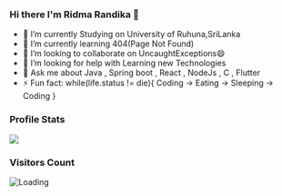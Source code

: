 ### Hi there I'm Ridma Randika 👋

- 🔭 I’m currently Studying on University of Ruhuna,SriLanka
- 🌱 I’m currently learning 404(Page Not Found)
- 👯 I’m looking to collaborate on UncaughtExceptions😄
- 🤔 I’m looking for help with Learning new Technologies
- 💬 Ask me about Java , Spring boot , React , NodeJs , C , Flutter
- ⚡ Fun fact: while(life.status != die){
                 Coding -> Eating -> Sleeping -> Coding
               } 

### Profile Stats

<img src="https://github-readme-stats.vercel.app/api?username=NadunNethsara&&show_icons=true&title_color=ffffff&icon_color=bb2acf&text_color=daf7dc&bg_color=151515">

### Visitors Count

<img align="left" src = "https://profile-counter.glitch.me/NadunNethsara/count.svg" alt ="Loading">
